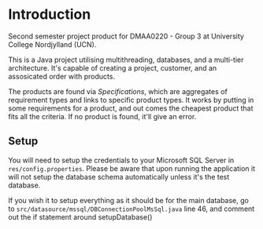 # Introduction
Second semester project product for DMAA0220 - Group 3 at University College Nordjylland (UCN).

This is a Java project utilising multithreading, databases, and a multi-tier architecture. It's capable of creating a project, customer, and an assosicated order with products.

The products are found via _Specifications_, which are aggregates of requirement types and links to specific product types. It works by putting in some requirements for a product, and out comes the cheapest product that fits all the criteria.
If no product is found, it'll give an error.

## Setup
You will need to setup the credentials to your Microsoft SQL Server in ``res/config.properties``. Please be aware that upon running the application it will not setup the database schema automatically unless it's the test database.

If you wish it to setup everything as it should be for the main database, go to ``src/datasource/mssql/DBConnectionPoolMsSql.java`` line 46, and comment out the if statement around setupDatabase()
